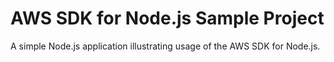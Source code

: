 # AWS SDK for Node.js Sample Project

A simple Node.js application illustrating usage of the AWS SDK for Node.js.


